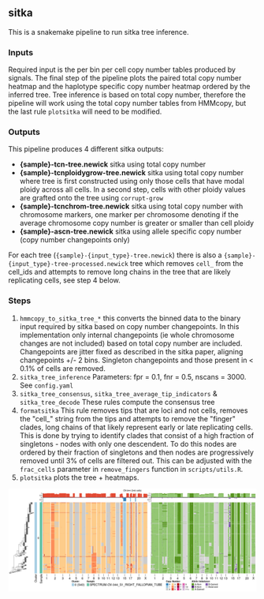 ## sitka

This is a snakemake pipeline to run sitka tree inference.

### Inputs

Required input is the per bin per cell copy number tables produced by signals. The final step of the pipeline plots the paired total copy number heatmap and the haplotype specific copy number heatmap ordered by the inferred tree. Tree inference is based on total copy number, therefore the pipeline will work using the total copy number tables from HMMcopy, but the last rule `plotsitka` will need to be modified.

### Outputs

This pipeline produces 4 different sitka outputs:

* **{sample}-tcn-tree.newick** sitka using total copy number
* **{sample}-tcnploidygrow-tree.newick** sitka using total copy number where tree is first constructed using only those cells that have modal ploidy across all cells. In a second step, cells with other ploidy values are grafted onto the tree using `corrupt-grow`
* **{sample}-tcnchrom-tree.newick** sitka using total copy number with chromosome markers, one marker per chromosome denoting if the average chromosome copy number is greater or smaller than cell ploidy
* **{sample}-ascn-tree.newick** sitka using allele specific copy number (copy number changepoints only)

For each tree (`{sample}-{input_type}-tree.newick`) there is also a `{sample}-{input_type}-tree-processed.newick` tree which removes `cell_` from the cell_ids and attempts to remove long chains in the tree that are likely replicating cells, see step 4 below.

### Steps

1. `hmmcopy_to_sitka_tree_*` this converts the binned data to the binary input required by sitka based on copy number changepoints. In this implementation only internal changepoints (ie whole chromosome changes are not included) based on total copy number are included. Changepoints are jitter fixed as described in the sitka paper, aligning changepoints +/- 2 bins. Singleton changepoints and those present in < 0.1% of cells are removed.
2. `sitka_tree_inference` Parameters: fpr = 0.1, fnr = 0.5, nscans = 3000. See `config.yaml`
3. `sitka_tree_consensus`, `sitka_tree_average_tip_indicators` & `sitka_tree_decode` These rules compute the consensus tree
4. `formatsitka` This rule removes tips that are loci and not cells, removes the "cell_" string from the tips and attempts to remove the "finger" clades, long chains of that likely represent early or late replicating cells. This is done by trying to identify clades that consist of a high fraction of singletons - nodes with only one descendent. To do this nodes are ordered by their fraction of singletons and then nodes are progressively removed until 3% of cells are filtered out. This can be adjusted with the `frac_cells` parameter in `remove_fingers` function in `scripts/utils.R`.
5. `plotsitka` plots the tree + heatmaps.

![This is an image](metadata/OV-044-heatmap.png)
